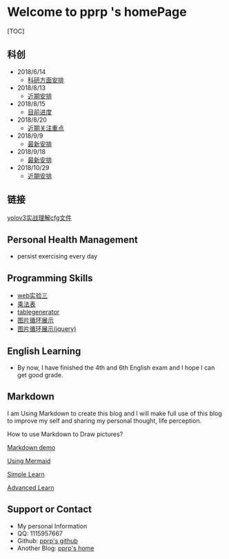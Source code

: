 

# Welcome to pprp 's homePage

[TOC]

##  科创

- 2018/6/14
  - [科研方面安排](./doc/科研方面.md)
- 2018/8/13
  - [近期安排](./doc/工作安排.md)
- 2018/8/15
  - [目前进度](./doc/目前进度.md)
- 2018/8/20
  - [近期关注重点](./doc/近期关注重点.md)
- 2018/9/9
  - [最新安排](./doc/工作安排.md)
- 2018/9/18
  - [最新安排](./doc/最新安排)
- 2018/10/29
  - [近期安排](./doc/10-29近期安排.md)

## 链接

[yolov3实战理解cfg文件](https://blog.csdn.net/phinoo/article/details/83022101)

##  Personal Health Management

- persist exercising every day

##  Programming Skills 

- [web实验三](./doc/实验3董佩杰2016012963.pdf)
- [乘法表](./doc/1九九乘法表/js.html)
- [tablegenerator](./doc/2表格生成器/tablegenerator.html)
- [图片循环展示](./doc/10DOM图片循环/cycle.html)
- [图片循环展示(jquery)](./doc/11JQuery图片循环/jquery.html)

##  English Learning

- By now, I have finished the 4th and 6th English exam and I hope I can get good grade.



## Markdown

I am Using Markdown to create this blog and I will make full use of this blog to improve my self and sharing my personal thought, life perception.

How to use Markdown to Draw pictures?

[Markdown demo](./doc/Markdown.html)

[Using Mermaid](https://mermaidjs.github.io/flowchart.html)

[Simple Learn](http://note.youdao.com/iyoudao/?p=2411)

[Advanced Learn](http://note.youdao.com/iyoudao/?p=2445)

## Support or Contact

- My personal Information
- QQ: 1115957667
- Github: [pprp's github](www.github.com/pprp)
- Another Blog: [pprp's home](https://www.cnblogs.com/pprp)